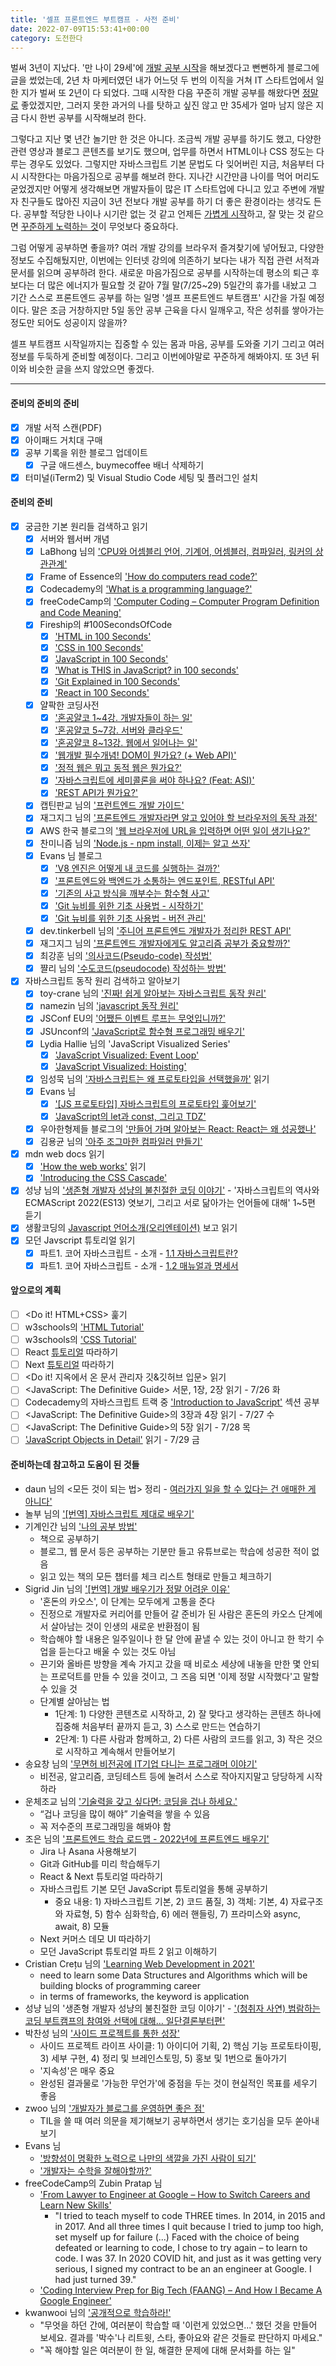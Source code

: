 ```yaml
---
title: '셀프 프론트엔드 부트캠프 - 사전 준비'
date: 2022-07-09T15:53:41+00:00
category: 도전한다
---
```


벌써 3년이 지났다. '만 나이 29세'에 [개발 공부 시작](https://blog.dowha.kim/document/start-of-studying-web-development/)을 해보겠다고 뻔뻔하게 블로그에 글을 썼었는데, 2년 차 마케터였던 내가 어느덧 두 번의 이직을 거쳐 IT 스타트업에서 일한 지가 벌써 또 2년이 다 되었다. 그때 시작한 다음 꾸준히 개발 공부를 해왔다면 <u>정말로</u> 좋았겠지만, 그러지 못한 과거의 나를 탓하고 싶진 않고 만 35세가 얼마 남지 않은 지금 다시 한번 공부를 시작해보려 한다. 

그렇다고 지난 몇 년간 놀기만 한 것은 아니다. 조금씩 개발 공부를 하기도 했고, 다양한 관련 영상과 블로그 콘텐츠를 보기도 했으며, 업무를 하면서 HTML이나 CSS 정도는 다루는 경우도 있었다. 그렇지만 자바스크립트 기본 문법도 다 잊어버린 지금, 처음부터 다시 시작한다는 마음가짐으로 공부를 해보려 한다. 지나간 시간만큼 나이를 먹어 머리도 굳었겠지만 어떻게 생각해보면 개발자들이 많은 IT 스타트업에 다니고 있고 주변에 개발자 친구들도 많아진 지금이 3년 전보다 개발 공부를 하기 더 좋은 환경이라는 생각도 든다. 공부할 적당한 나이나 시기란 없는 것 같고 언제든 <u>가볍게 시작</u>하고, 잘 맞는 것 같으면 <u>꾸준하게 노력하는 것</u>이 무엇보다 중요하다.

그럼 어떻게 공부하면 좋을까? 여러 개발 강의를 브라우저 즐겨찾기에 넣어뒀고, 다양한 정보도 수집해뒀지만, 이번에는 인터넷 강의에 의존하기 보다는 내가 직접 관련 서적과 문서를 읽으며 공부하려 한다. 새로운 마음가짐으로 공부를 시작하는데 평소의 퇴근 후보다는 더 많은 에너지가 필요할 것 같아 7월 말(7/25~29) 5일간의 휴가를 내놨고 그 기간 스스로 프론트엔드 공부를 하는 일명 '셀프 프론트엔드 부트캠프' 시간을 가질 예정이다. 말은 조금 거창하지만 5일 동안 공부 근육을 다시 일깨우고, 작은 성취를 쌓아가는 정도만 되어도 성공이지 않을까? 

셀프 부트캠프 시작일까지는 집중할 수 있는 몸과 마음, 공부를 도와줄 기기 그리고 여러 정보를 두둑하게 준비할 예정이다. 그리고 이번에야말로 꾸준하게 해봐야지. 또 3년 뒤 이와 비슷한 글을 쓰지 않았으면 좋겠다. 

---

#### 준비의 준비의 준비

- [x] 개발 서적 스캔(PDF)
- [x] 아이패드 거치대 구매
- [x] 공부 기록을 위한 블로그 업데이트
    - [x] 구글 애드센스, buymecoffee 배너 삭제하기
- [x] 터미널(iTerm2) 및 Visual Studio Code 세팅 및 플러그인 설치

#### 준비의 준비

- [x] 궁금한 기본 원리들 검색하고 읽기 
    - [x] 서버와 웹서버 개념
    - [x] LaBhong 님의 ['CPU와 어셈블리 언어, 기계어, 어셈블러, 컴파일러, 링커의 상관관계'](https://psyhm.tistory.com/1)
    - [x] Frame of Essence의 ['How do computers read code?'](https://youtu.be/QXjU9qTsYCc)
    - [x] Codecademy의 ['What is a programming language?'](https://youtu.be/EGQh5SZctaE)
    - [x] freeCodeCamp의 ['Computer Coding – Computer Program Definition and Code Meaning'](https://www.freecodecamp.org/news/computer-coding-computer-program-definition-and-code-meaning/)
    - [x] Fireship의 #100SecondsOfCode
        - [x] ['HTML in 100 Seconds'](https://youtu.be/ok-plXXHlWw)
        - [x] ['CSS in 100 Seconds'](https://youtu.be/OEV8gMkCHXQ)
        - [x] ['JavaScript in 100 Seconds'](https://youtu.be/DHjqpvDnNGE)
        - [x] ['What is THIS in JavaScript? in 100 seconds'](https://youtu.be/YOlr79NaAtQ)
        - [x] ['Git Explained in 100 Seconds'](https://youtu.be/hwP7WQkmECE)
        - [x] ['React in 100 Seconds'](https://youtu.be/Tn6-PIqc4UM)
    - [x] 얄팍한 코딩사전
        - [x] ['혼공얄코 1~4강. 개발자들이 하는 일'](https://youtu.be/IFSgZ4nelcM)
        - [x] ['혼공얄코 5~7강. 서버와 클라우드'](https://youtu.be/OVD_PvRBX7A)
        - [x] ['혼공얄코 8~13강. 웹에서 일어나는 일'](https://youtu.be/y-W0TlC0pJk)
        - [x] ['웹개발 필수개념! DOM이 뭔가요? (+ Web API)'](https://youtu.be/mFawNZz_Uu0)
        - [x] ['정적 웹은 뭐고 동적 웹은 뭔가요?'](https://youtu.be/C06xRvXIAUk)
        - [x] ['자바스크립트에 세미콜론을 써야 하나요? (Feat: ASI)'](https://youtu.be/hJjYvVOEO7s)
        - [x] ['REST API가 뭔가요?'](https://youtu.be/iOueE9AXDQQ)
    - [x] 캡틴판교 님의 ['프런트엔드 개발 가이드'](https://joshua1988.github.io/vue-camp/front-dev.html#%E1%84%8B%E1%85%B0%E1%86%B8-%E1%84%80%E1%85%A2%E1%84%87%E1%85%A1%E1%86%AF%E1%84%8C%E1%85%A1-%E1%84%8B%E1%85%A7%E1%86%A8%E1%84%92%E1%85%A1%E1%86%AF%E1%84%8B%E1%85%B4-%E1%84%87%E1%85%A7%E1%86%AB%E1%84%92%E1%85%AA)
    - [x] 재그지그 님의 ['프론트엔드 개발자라면 알고 있어야 할 브라우저의 동작 과정'](https://wormwlrm.github.io/2021/03/27/How-browsers-work.html)
    - [x] AWS 한국 블로그의 ['웹 브라우저에 URL을 입력하면 어떤 일이 생기나요?'](https://aws.amazon.com/ko/blogs/korea/what-happens-when-you-type-a-url-into-your-browser/)
    - [x] 찬미니즘 님의 ['Node.js - npm install, 이제는 알고 쓰자'](https://c17an.netlify.app/blog/node.js/npm-install-%EC%A0%95%EB%A6%AC/article/)
    - [x] Evans 님 블로그
        - [x] ['V8 엔진은 어떻게 내 코드를 실행하는 걸까?'](https://evan-moon.github.io/2019/06/28/v8-analysis/)
        - [x] ['프론트엔드와 백엔드가 소통하는 엔드포인트, RESTful API'](https://evan-moon.github.io/2020/04/07/about-restful-api/)
        - [x] ['기존의 사고 방식을 깨부수는 함수형 사고'](https://evan-moon.github.io/2019/12/15/about-functional-thinking/)
        - [x] ['Git 뉴비를 위한 기초 사용법 - 시작하기'](https://evan-moon.github.io/2019/07/25/git-tutorial/)
        - [x] ['Git 뉴비를 위한 기초 사용법 - 버전 관리'](https://evan-moon.github.io/2019/07/28/git-tutorial-advanced/)
    - [x] dev.tinkerbell 님의 ['주니어 프론트엔드 개발자가 정리한 REST API'](https://velog.io/@dev-tinkerbell/%EC%A3%BC%EB%8B%88%EC%96%B4-%ED%94%84%EB%A1%A0%ED%8A%B8%EC%97%94%EB%93%9C-%EA%B0%9C%EB%B0%9C%EC%9E%90%EA%B0%80-%EC%83%9D%EA%B0%81%ED%95%98%EB%8A%94-REST-API)
    - [x] 재그지그 님의 ['프론트엔드 개발자에게도 알고리즘 공부가 중요할까?'](https://wormwlrm.github.io/2022/05/28/Should-a-front-end-developer-learn-the-algorithm.html)
    - [x] 최강훈 님의 ['의사코드(Pseudo-code) 작성법'](https://42kchoi.tistory.com/114)
    - [x] 쨜리 님의 ['수도코드(pseudocode) 작성하는 방법'](https://seagull-dev.tistory.com/9)
- [x] 자바스크립트 동작 원리 검색하고 알아보기
    - [x] toy-crane 님의 ['진짜! 쉽게 알아보는 자바스크립트 동작 원리'](https://blog.toycrane.xyz/%EC%A7%84%EC%A7%9C-%EC%89%BD%EA%B2%8C-%EC%95%8C%EC%95%84%EB%B3%B4%EB%8A%94-%EC%9E%90%EB%B0%94%EC%8A%A4%ED%81%AC%EB%A6%BD%ED%8A%B8-%EB%8F%99%EC%9E%91-%EC%9B%90%EB%A6%AC-c7fbdc44cc97)
    - [x] namezin 님의 ['javascript 동작 원리'](https://velog.io/@namezin/javascript-%EB%8F%99%EC%9E%91-%EC%9B%90%EB%A6%A)
    - [x] JSConf EU의 ['어쨌든 이벤트 루프는 무엇입니까?'](https://youtu.be/8aGhZQkoFbQ)
    - [x] JSUnconf의 ['JavaScript로 함수형 프로그래밍 배우기'](https://youtu.be/e-5obm1G_FY)
    - [x] Lydia Hallie 님의 'JavaScript Visualized Series'
        - [x] ['JavaScript Visualized: Event Loop'](https://dev.to/lydiahallie/javascript-visualized-event-loop-3dif)
        - [x] ['JavaScript Visualized: Hoisting'](https://dev.to/lydiahallie/javascript-visualized-hoisting-478h)
    - [x] 임성묵 님의 ['자바스크립트는 왜 프로토타입을 선택했을까'](https://medium.com/@limsungmook/%EC%9E%90%EB%B0%94%EC%8A%A4%ED%81%AC%EB%A6%BD%ED%8A%B8%EB%8A%94-%EC%99%9C-%ED%94%84%EB%A1%9C%ED%86%A0%ED%83%80%EC%9E%85%EC%9D%84-%EC%84%A0%ED%83%9D%ED%96%88%EC%9D%84%EA%B9%8C-997f985adb42) 읽기
    - [x] Evans 님
        - [x] ['[JS 프로토타입] 자바스크립트의 프로토타입 훑어보기'](https://evan-moon.github.io/2019/10/23/js-prototype/)
        - [x] ['JavaScript의 let과 const, 그리고 TDZ'](https://evan-moon.github.io/2019/06/18/javascript-let-const/)
    - [x] 우아한형제들 블로그의 ['만들어 가며 알아보는 React: React는 왜 성공했나'](https://techblog.woowahan.com/8311/)
    - [x] 김용균 님의 ['아주 조그마한 컴파일러 만들기'](https://edykim.com/ko/post/the-super-tiny-compiler/) 
- [x] mdn web docs 읽기
    - [x] ['How the web works'](https://developer.mozilla.org/en-US/docs/Learn/Getting_started_with_the_web/How_the_Web_works) 읽기
    - [x] ['Introducing the CSS Cascade'](https://developer.mozilla.org/en-US/docs/Web/CSS/Cascade)
- [x] 성냥 님의 ['생존형 개발자 성냥의 불친절한 코딩 이야기'](https://pod.link/1538459608/) - '자바스크립트의 역사와 ECMAScript 2022(ES13) 엿보기, 그리고 서로 닮아가는 언어들에 대해'</a> 1~5편 듣기
- [x] 생활코딩의 [Javascript 언어소개(오리엔테이션)](https://opentutorials.org/course/743/4650) 보고 읽기
- [x] 모던 Javscript 튜토리얼 읽기
    - [x] 파트1. 코어 자바스크립트 - 소개 - [1.1 자바스크립트란?](https://ko.javascript.info/intro)
    - [x] 파트1. 코어 자바스크립트 - 소개 - [1.2 매뉴얼과 명세서](https://ko.javascript.info/manuals-specifications)

#### 앞으로의 계획

- [ ] <Do it! HTML+CSS> 훑기
- [ ] w3schools의 ['HTML Tutorial'](https://www.w3schools.com/html/default.asp)
- [ ] w3schools의 ['CSS Tutorial'](https://www.w3schools.com/css/default.asp)
- [ ] React [튜토리얼](https://ko.reactjs.org/tutorial/tutorial.html) 따라하기
- [ ] Next [튜토리얼](https://nextjs.org/learn/foundations/about-nextjs) 따라하기
- [ ] <Do it! 지옥에서 온 문서 관리자 깃&깃허브 입문> 읽기
- [ ] <JavaScript: The Definitive Guide> 서문, 1장, 2장 읽기 - 7/26 화
- [ ] Codecademy의 자바스크립트 트랙 중 ['Introduction to JavaScript'](https://www.codecademy.com/learn/introduction-to-javascript) 섹션 공부
- [ ] <JavaScript: The Definitive Guide>의 3장과 4장 읽기 - 7/27 수
- [ ] <JavaScript: The Definitive Guide>의 5장 읽기 - 7/28 목
- [ ] ['JavaScript Objects in Detail'](http://javascriptissexy.com/javascript-objects-in-detail/) 읽기 - 7/29 금

#### 준비하는데 참고하고 도움이 된 것들

- daun 님의 <모든 것이 되는 법> 정리 - [여러가지 일을 할 수 있다는 건 애매한 게 아니다'](https://community.applepie.pro/t/topic/21)
- 놀부 님의 ['[번역] 자바스크립트 제대로 배우기'](https://nolboo.kim/blog/2014/03/13/how-to-learn-javascript-properly/)
- 기계인간 님의 ['나의 공부 방법'](https://johngrib.github.io/wiki/my-study-method/)
    - 책으로 공부하기
    - 블로그, 웹 문서 등은 공부하는 기분만 들고 유튜브로는 학습에 성공한 적이 없음
    - 읽고 있는 책의 모든 챕터를 체크 리스트 형태로 만들고 체크하기
- Sigrid Jin 님의 ['[번역] 개발 배우기가 정말 어려운 이유'](https://brunch.co.kr/@jypthemiracle/14)
    - '혼돈의 카오스', 이 단계는 모두에게 고통을 준다
    - 진정으로 개발자로 커리어를 만들어 갈 준비가 된 사람은 혼돈의 카오스 단계에서 살아남는 것이 인생의 새로운 반환점이 됨
    - 학습해야 할 내용은 일주일이나 한 달 안에 끝낼 수 있는 것이 아니고 한 학기 수업을 듣는다고 배울 수 있는 것도 아님
    - 끈기와 올바른 방향을 계속 가지고 갔을 때 비로소 세상에 내놓을 만한 몇 안되는 프로덕트를 만들 수 있을 것이고, 그 즈음 되면 '이제 정말 시작했다'고 말할 수 있을 것
    - 단계별 살아남는 법
        - 1단계: 1) 다양한 콘텐츠로 시작하고, 2) 잘 맞다고 생각하는 콘텐츠 하나에 집중해 처음부터 끝까지 듣고, 3) 스스로 만드는 연습하기 
        - 2단계: 1) 다른 사람과 함께하고, 2) 다른 사람의 코드를 읽고, 3) 작은 것으로 시작하고 계속해서 만들어보기
- 송요창 님의 ['무면허 비전공에 IT기업 다니는 프로그래머 이야기'](https://medium.com/@totuworld/%EB%AC%B4%EB%A9%B4%ED%97%88-%EB%B9%84%EC%A0%84%EA%B3%B5%EC%97%90-it%EA%B8%B0%EC%97%85-%EB%8B%A4%EB%8B%88%EB%8A%94-%ED%94%84%EB%A1%9C%EA%B7%B8%EB%9E%98%EB%A8%B8-%EC%9D%B4%EC%95%BC%EA%B8%B0-d060931a88b1)
    - 비전공, 알고리즘, 코딩테스트 등에 눌려서 스스로 작아지지말고 당당하게 시작하라
- 운체조교 님의 ['기술력을 갖고 싶다면: 코딩을 겁나 하세요.'](https://okky.kr/article/1261756)
    - “겁나 코딩을 많이 해야” 기술력을 쌓을 수 있음
    - 꼭 저수준의 프로그래밍을 해봐야 함
- 조은 님의 ['프론트엔드 학습 로드맵 - 2022년에 프론트엔드 배우기'](https://euncho.medium.com/%ED%94%84%EB%A1%A0%ED%8A%B8%EC%97%94%EB%93%9C-%ED%95%99%EC%8A%B5-%EB%A1%9C%EB%93%9C%EB%A7%B5-91c3bc11dec0)
    - Jira 나 Asana 사용해보기
    - Git과 GitHub를 미리 학습해두기
    - React & Next 튜토리얼 따라하기
    - 자바스크립트 기본 모던 JavaScript 튜토리얼을 통해 공부하기
        - 중요 내용: 1) 자바스크립트 기본, 2) 코드 품질, 3) 객체: 기본, 4) 자료구조와 자료형, 5) 함수 심화학습, 6) 에러 핸들링, 7) 프라미스와 async, await, 8) 모듈
    -  Next 커머스 데모 UI 따라하기
    - 모던 JavaScript 튜토리얼 파트 2 읽고 이해하기
- Cristian Crețu 님의 ['Learning Web Development in 2021'](https://cretu.dev/writing/learn-web)
    - need to learn some Data Structures and Algorithms which will be building blocks of programming career
    - in terms of frameworks, the keyword is application
- 성냥 님의 '생존형 개발자 성냥의 불친절한 코딩 이야기' - ['(청취자 사연) 범람하는 코딩 부트캠프의 참여와 선택에 대해… 일단결론부터편'](https://pod.link/1538459608/episode/688c70ddced6d2e8f2dfff4fa687c9c4)
- 박찬성 님의 ['사이드 프로젝트를 통한 성장'](http://ch.yes24.com/Article/View/51139)
    - 사이드 프로젝트 라이프 사이클: 1) 아이디어 기획, 2) 핵심 기능 프로토타이핑, 3) 세부 구현, 4) 정리 및 브레인스토밍, 5) 홍보 및 1번으로 돌아가기
    - '지속성'은 매우 중요
    - 완성된 결과물로 '가능한 무언가'에 중점을 두는 것이 현실적인 목표를 세우기 좋음
- zwoo 님의 ['개발자가 블로그를 운영하면 좋은 점'](https://yozm.wishket.com/magazine/detail/1535/)
    - TIL을 쓸 때 여러 의문을 제기해보기
        공부하면서 생기는 호기심을 모두 쏟아내 보기
- Evans 님
    - ['방향성이 명확한 노력으로 나만의 색깔을 가진 사람이 되기'](https://evan-moon.github.io/2021/09/10/developer-direction-of-effort/)
    - ['개발자는 수학을 잘해야할까?'](https://evan-moon.github.io/2019/07/17/programmer-with-math/)
- freeCodeCamp의 Zubin Pratap 님
    - ['From Lawyer to Engineer at Google – How to Switch Careers and Learn New Skills'](https://www.freecodecamp.org/news/from-lawyer-to-google-engineer/)
        - "I tried to teach myself to code THREE times. In 2014, in 2015 and in 2017.  And all three times I quit because I tried to jump too high, set myself up for failure (...) Faced with the choice of being defeated or learning to code, I chose to try again – to learn to code.  I was 37. In 2020 COVID hit, and just as it was getting very serious, I signed my contract to be an an engineer at Google. I had just turned 39."
    - ['Coding Interview Prep for Big Tech (FAANG) – And How I Became A Google Engineer'](https://www.freecodecamp.org/news/coding-interview-prep-for-big-tech/)
- kwanwooi 님의 ['공개적으로 학습하라!'](https://velog.io/@kwanwooi/%EA%B3%B5%EA%B0%9C%EC%A0%81%EC%9C%BC%EB%A1%9C-%ED%95%99%EC%8A%B5%ED%95%98%EB%9D%BC)
    - "무엇을 하던 간에, 여러분이 학습할 때 '이런게 있었으면...' 했던 것을 만들어 보세요. 결과를 '박수'나 리트윗, 스타, 좋아요와 같은 것들로 판단하지 마세요."
    - "꼭 해야할 일은 여러분이 한 일, 해결한 문제에 대해 문서화를 하는 일"